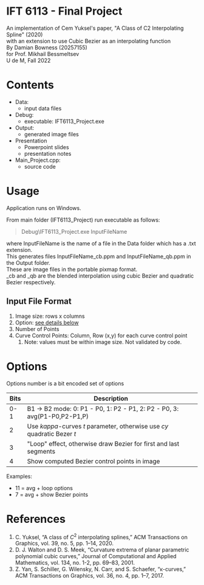 # IFT 6113 - Final Project

An implementation of Cem Yuksel's paper, "A Class of C2 Interpolating Spline" (2020)  
with an extension to use Cubic Bezier as an interpolating function  
By Damian Bowness (20257155)  
for Prof. Mikhail Bessmeltsev  
U de M, Fall 2022  

# Contents
- Data:  
  - input data files  
- Debug:  
  - executable: IFT6113_Project.exe
- Output:
  - generated image files
- Presentation
  - Powerpoint slides
  - presentation notes    
- Main_Project.cpp:
  - source code

# Usage
Application runs on Windows.  

From main folder (IFT6113_Project) run executable as follows:  

> Debug\IFT6113_Project.exe InputFileName

where InputFileName is the name of a file in the Data folder which has a .txt extension.  
This generates files InputFileName_cb.ppm and InputFileName_qb.ppm in the Output folder.  
These are image files in the portable pixmap format.  
_cb and _qb are the blended interpolation using cubic Bezier and quadratic Bezier respectively.

## Input File Format
1. Image size: rows x columns
2. Option: [see details below](#options)
3. Number of Points
4. Curve Control Points: Column, Row (x,y) for each curve control point
    1. Note: values must be within image size.  Not validated by code. 

# Options
Options number is a bit encoded set of options  

Bits | Description
-----|----
0-1 | B1 -> B2 mode: 0: P1 - P0, 1: P2 - P1, 2: P2 - P0, 3: avg(P1-P0,P2-P1,P)
 2 | Use _kappa_-curves _t_ parameter, otherwise use _cy_ quadratic Bezer _t_
 3 | "Loop" effect, otherwise draw Bezier for first and last segments
 4 | Show computed Bezier control points in image

 Examples:
 - 11 = avg + loop options
 - 7 = avg + show Bezier points

 # References
 1. C. Yuksel, “A class of *C*<sup>2</sup> interpolating splines,” ACM Transactions on Graphics, vol. 39, no. 5, pp. 1–14, 2020.  
 2. D. J. Walton and D. S. Meek, “Curvature extrema of planar parametric polynomial cubic curves,” Journal of Computational and Applied Mathematics, vol. 134, no. 1-2, pp. 69–83, 2001.   
 3. Z. Yan, S. Schiller, G. Wilensky, N. Carr, and S. Schaefer, “&kappa;-curves,” ACM Transactions on Graphics, vol. 36, no. 4, pp. 1–7, 2017. 
